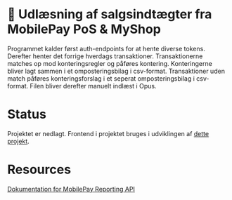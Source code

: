 # 🏦 Udlæsning af salgsindtægter fra MobilePay PoS & MyShop

Programmet kalder først auth-endpoints for at hente diverse tokens.
Derefter henter det forrige hverdags transaktioner.
Transaktionerne matches op mod konteringsregler og påføres kontering.
Konteringerne bliver lagt sammen i et omposteringsbilag i csv-format.
Transaktioner uden match påføres konteringsforslag i et seperat omposteringsbilag i csv-format.
Filen bliver derefter manuelt indlæst i Opus.

# Status

Projektet er nedlagt.
Frontend i projektet bruges i udviklingen af [dette projekt](https://github.com/Randers-Kommune-Digitalisering/auto-bankposteringer-nordea-kmdopus).

# Resources

[Dokumentation for MobilePay Reporting API](https://developer.mobilepay.dk/docs/reporting)
